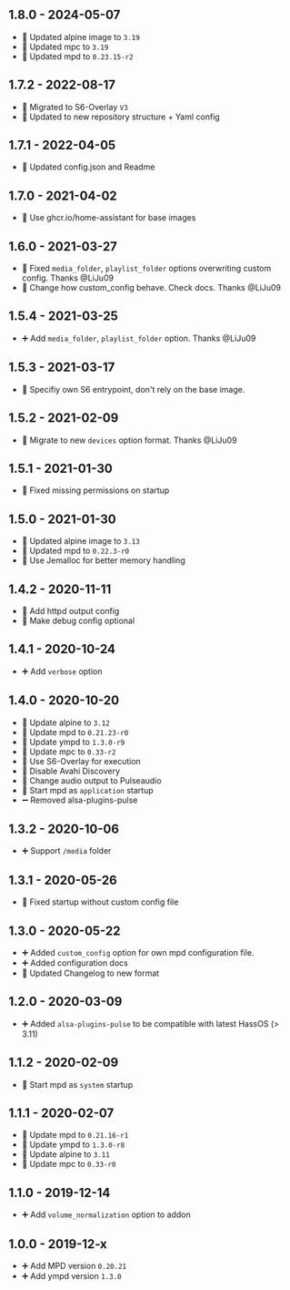 ## 1.8.0 - 2024-05-07

* 🔼 Updated alpine image to `3.19`
* 🔼 Updated mpc to `3.19`
* 🔼 Updated mpd to `0.23.15-r2`


## 1.7.2 - 2022-08-17

* 🔨 Migrated to S6-Overlay `V3`
* 📝 Updated to new repository structure + Yaml config


## 1.7.1 - 2022-04-05

* 📝 Updated config.json and Readme


## 1.7.0 - 2021-04-02

* 🔨 Use ghcr.io/home-assistant for base images


## 1.6.0 - 2021-03-27

* 🐛 Fixed `media_folder`, `playlist_folder` options overwriting custom config. Thanks @LiJu09
* 🔨 Change how custom_config behave. Check docs. Thanks @LiJu09


## 1.5.4 - 2021-03-25

* ➕ Add `media_folder`, `playlist_folder` option. Thanks @LiJu09


## 1.5.3 - 2021-03-17

* 🐛 Specifiy own S6 entrypoint, don't rely on the base image.


## 1.5.2 - 2021-02-09

* 🔨 Migrate to new `devices` option format. Thanks @LiJu09


## 1.5.1 - 2021-01-30

* 🐛 Fixed missing permissions on startup


## 1.5.0 - 2021-01-30

* 🔼 Updated alpine image to `3.13`
* 🔼 Updated mpd to `0.22.3-r0`
* 🔨 Use Jemalloc for better memory handling


## 1.4.2 - 2020-11-11

* 🔨 Add httpd output config
* 🐛 Make debug config optional


## 1.4.1 - 2020-10-24

* ➕ Add `verbose` option


## 1.4.0 - 2020-10-20

* 🔼 Update alpine to `3.12`
* 🔼 Update mpd to `0.21.23-r0`
* 🔼 Update ympd to `1.3.0-r9`
* 🔼 Update mpc to `0.33-r2`
* 🔨 Use S6-Overlay for execution
* 🔨 Disable Avahi Discovery
* 🔨 Change audio output to Pulseaudio
* 🔨 Start mpd as `application` startup
* ➖ Removed alsa-plugins-pulse


## 1.3.2 - 2020-10-06

* ➕ Support `/media` folder


## 1.3.1 - 2020-05-26

* 🐛 Fixed startup without custom config file


## 1.3.0 - 2020-05-22

* ➕ Added `custom_config` option for own mpd configuration file.
* ➕ Added configuration docs
* 🔨 Updated Changelog to new format


## 1.2.0 - 2020-03-09

* ➕ Added `alsa-plugins-pulse` to be compatible with latest HassOS (> 3.11)


## 1.1.2 - 2020-02-09

* 🔨 Start mpd as `system` startup


## 1.1.1 - 2020-02-07

* 🔼 Update mpd to `0.21.16-r1`
* 🔼 Update ympd to `1.3.0-r8`
* 🔼 Update alpine to `3.11`
* 🔼 Update mpc to  `0.33-r0`


## 1.1.0 - 2019-12-14

* ➕ Add `volume_normalization` option to addon


## 1.0.0 - 2019-12-x

* ➕ Add MPD version `0.20.21`
* ➕ Add ympd version `1.3.0`
